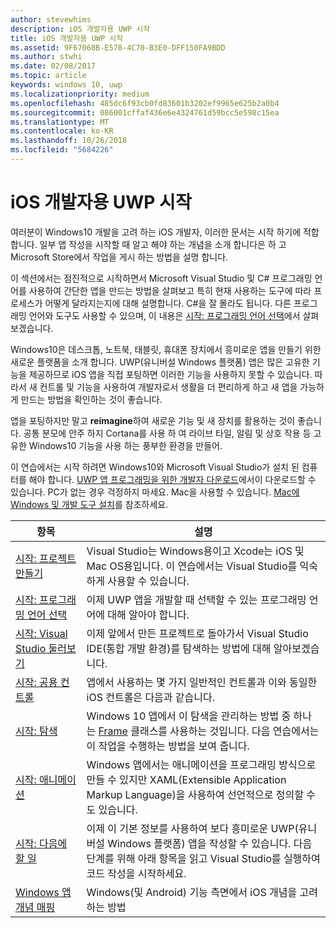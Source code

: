 ```yaml
---
author: stevewhims
description: iOS 개발자용 UWP 시작
title: iOS 개발자용 UWP 시작
ms.assetid: 9F67068B-E578-4C70-B3E0-DFF150FA9BDD
ms.author: stwhi
ms.date: 02/08/2017
ms.topic: article
keywords: windows 10, uwp
ms.localizationpriority: medium
ms.openlocfilehash: 485dc6f93cb0fd83601b3202ef9965e625b2a0b4
ms.sourcegitcommit: 086001cffaf436e6e4324761d59bcc5e598c15ea
ms.translationtype: MT
ms.contentlocale: ko-KR
ms.lasthandoff: 10/26/2018
ms.locfileid: "5684226"
---
```

# <a name="getting-started-with-uwp-for-ios-developers"></a>iOS 개발자용 UWP 시작


여러분이 Windows10 개발을 고려 하는 iOS 개발자, 이러한 문서는 시작 하기에 적합 합니다. 일부 앱 작성을 시작할 때 알고 해야 하는 개념을 소개 합니다은 하 고 Microsoft Store에서 작업을 게시 하는 방법을 설명 합니다.

이 섹션에서는 점진적으로 시작하면서 Microsoft Visual Studio 및 C# 프로그래밍 언어를 사용하여 간단한 앱을 만드는 방법을 살펴보고 특히 현재 사용하는 도구에 따라 프로세스가 어떻게 달라지는지에 대해 설명합니다. C#을 잘 몰라도 됩니다. 다른 프로그래밍 언어와 도구도 사용할 수 있으며, 이 내용은 [시작: 프로그래밍 언어 선택](getting-started-choosing-a-programming-language.md)에서 살펴보겠습니다.

Windows10은 데스크톱, 노트북, 태블릿, 휴대폰 장치에서 흥미로운 앱을 만들기 위한 새로운 플랫폼을 소개 합니다. UWP(유니버설 Windows 플랫폼) 앱은 많은 고유한 기능을 제공하므로 iOS 앱을 직접 포팅하면 이러한 기능을 사용하지 못할 수 있습니다. 따라서 새 컨트롤 및 기능을 사용하여 개발자로서 생활을 더 편리하게 하고 새 앱을 가능하게 만드는 방법을 확인하는 것이 좋습니다.

앱을 포팅하지만 말고 **reimagine**하여 새로운 기능 및 새 장치를 활용하는 것이 좋습니다. 공통 분모에 안주 하지 Cortana를 사용 하 여 라이브 타일, 알림 및 상호 작용 등 고유한 Windows10 기능을 사용 하는 풍부한 환경을 만들어.

이 연습에서는 시작 하려면 Windows10와 Microsoft Visual Studio가 설치 된 컴퓨터를 해야 합니다. [UWP 앱 프로그래밍을 위한 개발자 다운로드](https://developer.microsoft.com/en-us/windows/downloads)에서이 다운로드할 수 있습니다. PC가 없는 경우 걱정하지 마세요. Mac을 사용할 수 있습니다. [Mac에 Windows 및 개발 도구 설치](setting-up-your-mac-with-windows-10.md)를 참조하세요.

| 항목 | 설명 |
|-------|-------------|
| [시작: 프로젝트 만들기](getting-started-creating-a-project.md) | Visual Studio는 Windows용이고 Xcode는 iOS 및 Mac OS용입니다. 이 연습에서는 Visual Studio를 익숙하게 사용할 수 있습니다. |
| [시작: 프로그래밍 언어 선택](getting-started-choosing-a-programming-language.md) | 이제 UWP 앱을 개발할 때 선택할 수 있는 프로그래밍 언어에 대해 알아야 합니다. |
| [시작: Visual Studio 둘러보기](getting-started-getting-around-in-visual-studio.md) | 이제 앞에서 만든 프로젝트로 돌아가서 Visual Studio IDE(통합 개발 환경)를 탐색하는 방법에 대해 알아보겠습니다. |
| [시작: 공용 컨트롤](getting-started-common-controls.md) | 앱에서 사용하는 몇 가지 일반적인 컨트롤과 이와 동일한 iOS 컨트롤은 다음과 같습니다. |
| [시작: 탐색](getting-started-navigation.md) | Windows 10 앱에서 이 탐색을 관리하는 방법 중 하나는 [Frame](https://msdn.microsoft.com/library/windows/apps/br242682) 클래스를 사용하는 것입니다. 다음 연습에서는 이 작업을 수행하는 방법을 보여 줍니다. |
| [시작: 애니메이션](getting-started-animation.md) | Windows 앱에서는 애니메이션을 프로그래밍 방식으로 만들 수 있지만 XAML(Extensible Application Markup Language)을 사용하여 선언적으로 정의할 수도 있습니다. |
| [시작: 다음에 할 일](getting-started-what-next.md) | 이제 이 기본 정보를 사용하여 보다 흥미로운 UWP(유니버설 Windows 플랫폼) 앱을 작성할 수 있습니다. 다음 단계를 위해 아래 항목을 읽고 Visual Studio를 실행하여 코드 작성을 시작하세요. |
| [Windows 앱 개념 매핑](https://msdn.microsoft.com//windows/uwp/porting/android-ios-uwp-map) | Windows(및 Android) 기능 측면에서 iOS 개념을 고려하는 방법 |

 

 

 
